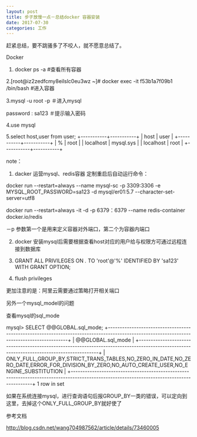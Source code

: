 ```yaml
---
layout: post
title: 步子放慢一点－总结docker 容器安装
date: 2017-07-30
categories: 工作
---
```


赶紧总结，要不跳骚多了不咬人，就不愿意总结了。

Docker 

   1. docker ps -a   #查看所有容器
   
   2.[root@iz2zedfcmy8eilslc0eu3wz ~]# docker exec -it f53b1a7f09b1 /bin/bash #进入容器
   
   3.mysql -u root -p    ＃进入mysql
   
   password : sa123     ＃提示输入密码
   
   4.use mysql 
   
   5.select host,user from user; 
   +-----------+-----------+
   | host      | user      |
   +-----------+-----------+
   | %         | root      |
   | localhost | mysql.sys |
   | localhost | root      |
   +-----------+-----------+
   
   note：
   
   1. dacker 运营mysql、redis容器 定制重启后自动运行命令：
   
   docker run --restart=always --name mysql-sc  -p 3309:3306 -e MYSQL\_ROOT\_PASSWORD=sa123 -d mysql/er01:5.7 --character-set-server=utf8
   
   docker run  --restart=always -it -d -p 6379：6379 --name redis-container docker.io/redis
   
   －p 参数第一个是用来定义容器对外端口，第二个为容器内端口
   
   2. docker 安装mysql后需要根据查看host对应的用户给与权限方可通过远程连接到数据库
   
  1. GRANT ALL PRIVILEGES ON *.* TO 'root'@'%' IDENTIFIED BY 'sa123' WITH GRANT OPTION;
  
  2. flush privileges
  
  更加注意的是：阿里云需要通过策略打开相关端口
  
  另外一个mysql_model的问题
  
  查看mysql的sql_mode
  
  mysql> SELECT @@GLOBAL.sql_mode;
  +-------------------------------------------------------------------------------------------------------------------------------------------+
  | @@GLOBAL.sql_mode                                                                                                                         |
  +-------------------------------------------------------------------------------------------------------------------------------------------+
  | ONLY_FULL_GROUP_BY,STRICT_TRANS_TABLES,NO_ZERO_IN_DATE,NO_ZERO_DATE,ERROR_FOR_DIVISION_BY_ZERO,NO_AUTO_CREATE_USER,NO_ENGINE_SUBSTITUTION |
  +-------------------------------------------------------------------------------------------------------------------------------------------+
  1 row in set
  
  如果在系统连接mysql，进行查询语句后报GROUP_BY一类的错误，可以定向到这里，去掉这个ONLY_FULL_GROUP_BY就好使了
  
  参考文档
  
  http://blog.csdn.net/wang704987562/article/details/73460005